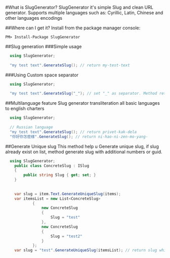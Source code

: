 #What is SlugGenerator?
SlugGenerator it's simple Slug and clean URL generator. Supports multiple languages such as:
Cyrillic, Latin, Chinese and other languages encodings

##Where can I get it?
Install from the package manager console:

    PM> Install-Package SlugGenerator

##Slug generation
###Simple usage
```cs
  using SlugGenerator;
  
  "my test text".GenerateSlug(); // return my-test-text
```
###Using Custom space separator
```cs
  using SlugGenerator;
  
  "my test text".GenerateSlug("_"); // set "_" as separator. Method return my_test_text
```

##Multilanguage feature
Slug generator transliteration all basic languages to english charters

```cs
  using SlugGenerator;
  
  // Russian language
  "my test text".GenerateSlug(); // return privet-kak-dela
  "你好你怎麼樣".GenerateSlug(); // return ni-hao-ni-zen-mo-yang-
```
##Generate Unique slug 
This method help u Generate unique slug, if slug already exist on list, method generate slug with additional numbers or guid.
```cs
  using SlugGenerator;
    public class ConcreteSlug : ISlug
    {
        public string Slug { get; set; }
    }
  
  
    var slug = item.Text.GenerateUniqueSlug(items);
    var itemsList = new List<ConcreteSlug>
            {
                new ConcreteSlug
                {
                    Slug = "test"
                },
                new ConcreteSlug
                {
                    Slug = "test2"
                }
            };
    var slug = "test".GenerateUniqueSlug(itemsList); // return slug which is not in an itemsList
```
